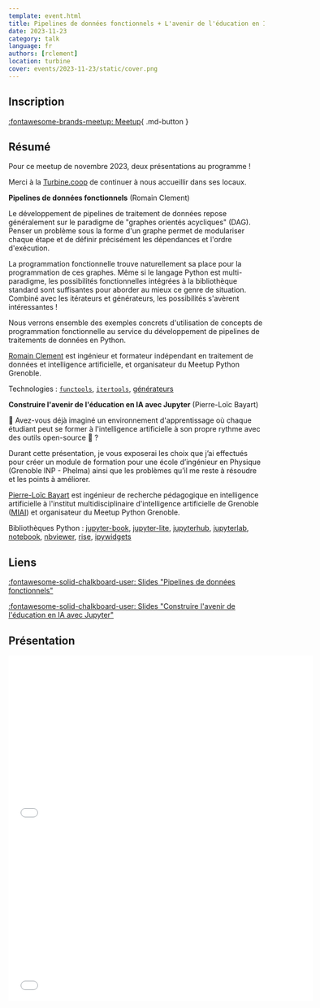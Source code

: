 ```yaml
---
template: event.html
title: Pipelines de données fonctionnels + L'avenir de l'éducation en IA avec Jupyter
date: 2023-11-23
category: talk
language: fr
authors: [rclement]
location: turbine
cover: events/2023-11-23/static/cover.png
---
```


## Inscription

[:fontawesome-brands-meetup: Meetup](https://www.meetup.com/fr-FR/groupe-dutilisateurs-python-grenoble/events/297243727/){ .md-button }

## Résumé

Pour ce meetup de novembre 2023, deux présentations au programme !

Merci à la [Turbine.coop](https://turbine.coop/) de continuer à nous accueillir dans ses locaux.

**Pipelines de données fonctionnels** (Romain Clement)

Le développement de pipelines de traitement de données repose généralement sur le paradigme de "graphes orientés acycliques" (DAG). Penser un problème sous la forme d'un graphe permet de modulariser chaque étape et de définir précisément les dépendances et l'ordre d'exécution.

La programmation fonctionnelle trouve naturellement sa place pour la programmation de ces graphes. Même si le langage Python est multi-paradigme, les possibilités fonctionnelles intégrées à la bibliothèque standard sont suffisantes pour aborder au mieux ce genre de situation. Combiné avec les itérateurs et générateurs, les possibilités s'avèrent intéressantes !

Nous verrons ensemble des exemples concrets d'utilisation de concepts de programmation fonctionnelle au service du développement de pipelines de traitements de données en Python.

[Romain Clement](https://www.linkedin.com/in/romainclement/) est ingénieur et formateur indépendant en traitement de données et intelligence artificielle, et organisateur du Meetup Python Grenoble.

Technologies : [`functools`](https://docs.python.org/3/library/functools.html), [`itertools`](https://docs.python.org/3/library/itertools.html), [générateurs](https://docs.python.org/3/glossary.html#term-generator)

**Construire l'avenir de l'éducation en IA avec Jupyter** (Pierre-Loïc Bayart)

🤔 Avez-vous déjà imaginé un environnement d'apprentissage où chaque étudiant peut se former à l'intelligence artificielle à son propre rythme avec des outils open-source 🐍 ?

Durant cette présentation, je vous exposerai les choix que j’ai effectués pour créer un module de formation pour une école d’ingénieur en Physique (Grenoble INP - Phelma) ainsi que les problèmes qu’il me reste à résoudre et les points à améliorer.

[Pierre-Loïc Bayart](https://www.linkedin.com/in/pierreloicbayart/) est ingénieur de recherche pédagogique en intelligence artificielle à l'institut multidisciplinaire d'intelligence artificielle de Grenoble ([MIAI](https://miai.univ-grenoble-alpes.fr/institut-miai/l-institut-miai-grenoble-alpes-798295.kjsp)) et organisateur du Meetup Python Grenoble.

Bibliothèques Python : [jupyter-book](https://jupyterbook.org/en/stable/intro.html), [jupyter-lite](https://jupyterlite.readthedocs.io/en/stable/), [jupyterhub](https://jupyter.org/hub), [jupyterlab](https://jupyterlab.readthedocs.io/en/latest/), [notebook](https://docs.jupyter.org/en/latest/), [nbviewer](https://nbviewer.org/), [rise](https://rise.readthedocs.io/en/latest/), [ipywidgets](https://ipywidgets.readthedocs.io/en/stable/)

## Liens

[:fontawesome-solid-chalkboard-user: Slides "Pipelines de données fonctionnels"](functional-data-pipelines.html)

[:fontawesome-solid-chalkboard-user: Slides "Construire l'avenir de l'éducation en IA avec Jupyter"](ia-jupyter.html)

## Présentation

<iframe
  src="functional-data-pipelines.html"
  width="600"
  height="340"
  scrolling="no"
  frameborder="0"
  webkitallowfullscreen
  mozallowfullscreen
  allowfullscreen
></iframe>

<iframe
  src=ia-jupyter.html"
  width="600"
  height="340"
  scrolling="no"
  frameborder="0"
  webkitallowfullscreen
  mozallowfullscreen
  allowfullscreen
></iframe>